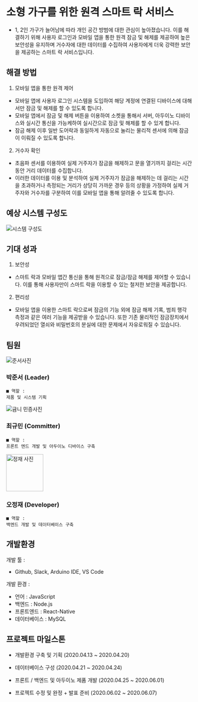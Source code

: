 **소형 가구를 위한 원격 스마트 락 서비스**
=============

- 1, 2인 가구가 늘어남에 따라 개인 공간 방범에 대한 관심이 높아졌습니다. 이를 해결하기 위해 사용자 로그인과 모바일 앱을 통한 원격 잠금 및 해제를 제공하여 높은 보안성을 유지하며 거수자에 대한 데이터를 수집하여 사용자에게 더욱 강력한 보안을 제공하는 스마트 락 서비스입니다.

**해결 방법**
------------
1. 모바일 앱을 통한 원격 제어
- 모바일 앱에 사용자 로그인 시스템을 도입하여 해당 계정에 연결된 디바이스에 대해서만 잠금 및 해제를 할 수 있도록 합니다.
- 모바일 앱에서 잠금 및 해제 버튼을 이용하여 소켓을 통해서 서버, 아두이노 디바이스와 실시간 통신을 가능케하여 실시간으로 잠금 및 해제를 할 수 있게 합니다.
- 잠금 해제 이후 일반 도어락과 동일하게 자동으로 눌리는 물리적 센서에 의해 잠금이 이뤄질 수 있도록 합니다.

2. 거수자 확인
- 초음파 센서를 이용하여 실제 거주자가 잠금을 해제하고 문을 열기까지 걸리는 시간 동안 거리 데이터를 수집합니다.
- 이러한 데이터를 이용 및 분석하여 실제 거주자가 잠금을 해제하는 데 걸리는 시간을 초과하거나 측정되는 거리가 상당히 가까운 경우 등의 상황을 가정하여 실제 거주자와 거수자를 구분하여 이를 모바일 앱을 통해 알려줄 수 있도록 합니다.



**예상 시스템 구성도**
---------------
![시스템 구성도](https://user-images.githubusercontent.com/49565544/80301903-be667b00-87e1-11ea-986d-67a12196e141.png)

**기대 성과**
---------------
1. 보안성  
- 스마트 락과 모바일 앱간 통신을 통해 원격으로 잠금/잠금 해제를 제어할 수 있습니다. 이를 통해 사용자만이 스마트 락을 이용할 수 있는 철저한 보안을 제공합니다.

2. 편리성  
- 모바일 앱을 이용한 스마트 락으로써 잠금의 기능 외에 잠금 해제 기록, 범죄 행각 측정과 같은 여러 기능을 제공받을 수 있습니다. 또한 기존 물리적인 잠금장치에서 우려되었던 열쇠와 비밀번호의 분실에 대한 문제에서 자유로워질 수 있습니다.

**팀원**
--------
![준서사진](https://user-images.githubusercontent.com/49565544/79038549-15caef80-7c15-11ea-86c8-3a50f6775fc7.jpg)


### 박준서 (Leader)
```
■ 역할 : 
제품 및 시스템 기획
```
![귬니 민증사진](https://user-images.githubusercontent.com/49565544/79038580-4874e800-7c15-11ea-987f-52f195b15403.jpg)

### 최규민 (Committer)
```
■ 역할 : 
프론트 엔드 개발 및 아두이노 디바이스 구축
```
<img width="100" alt="정재 사진" src="https://user-images.githubusercontent.com/49565544/79038452-5413df00-7c14-11ea-84e7-2b5edcd0ba07.png">

### 오정재 (Developer)
```
■ 역할 : 
백엔드 개발 및 데이터베이스 구축
```

**개발환경**
-------
개발 툴 : 
* Github, Slack, Arduino IDE, VS Code

개발 환경 :
* 언어 : JavaScript
* 백엔드 : Node.js
* 프론트엔드 : React-Native
* 데이터베이스 : MySQL

**프로젝트 마일스톤**
--------
* 개발환경 구축 및 기획 (2020.04.13 ~ 2020.04.20)

* 데이터베이스 구성 (2020.04.21 ~ 2020.04.24)

* 프론트 / 백엔드 및 아두이노 제품 개발 (2020.04.25 ~ 2020.06.01)

* 프로젝트 수정 및 완정 + 발표 준비 (2020.06.02 ~ 2020.06.07)





